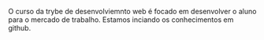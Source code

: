 O curso da trybe de desenvolviemnto web é focado em desenvolver o aluno para o mercado de trabalho.
Estamos inciando os conhecimentos em github.
